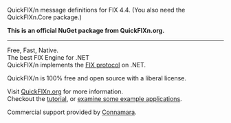 QuickFIX/n message definitions for FIX 4.4.  (You also need the QuickFIXn.Core package.)

**This is an official NuGet package from QuickFIXn.org.**

---

Free, Fast, Native.  
The best FIX Engine for .NET  
QuickFIX/n implements the [FIX protocol](https://www.fixtrading.org/what-is-fix/) on .NET.

QuickFIX/n is 100% free and open source with a liberal license.

Visit [QuickFIXn.org](http://quickfixn.org) for more information.  
Checkout the [tutorial](http://quickfixn.org/tutorial/creating-an-application),
or [examine some example applications](http://quickfixn.org/tutorial/example-applications).

Commercial support provided by [Connamara](https://www.connamara.com/).
